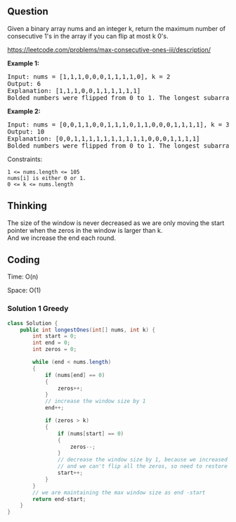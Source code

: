 ## Question
Given a binary array nums and an integer k, return the maximum number of consecutive 1's in the array if you can flip at most k 0's.

https://leetcode.com/problems/max-consecutive-ones-iii/description/

**Example 1:**
<pre>
Input: nums = [1,1,1,0,0,0,1,1,1,1,0], k = 2
Output: 6
Explanation: [1,1,1,0,0,1,1,1,1,1,1]
Bolded numbers were flipped from 0 to 1. The longest subarray is underlined.
</pre>

**Example 2:**
<pre>
Input: nums = [0,0,1,1,0,0,1,1,1,0,1,1,0,0,0,1,1,1,1], k = 3
Output: 10
Explanation: [0,0,1,1,1,1,1,1,1,1,1,1,0,0,0,1,1,1,1]
Bolded numbers were flipped from 0 to 1. The longest subarray is underlined.
</pre>

Constraints:

    1 <= nums.length <= 105
    nums[i] is either 0 or 1.
    0 <= k <= nums.length




## Thinking
The size of the window is never decreased as we are only moving the start pointer when the zeros in the window is larger than k.  
And we increase the end each round.


## Coding
Time: O(n)

Space: O(1)

### Solution 1 Greedy
```java
class Solution {
    public int longestOnes(int[] nums, int k) {
        int start = 0;
        int end = 0;
        int zeros = 0;

        while (end < nums.length)
        {
            if (nums[end] == 0)
            {
                zeros++;
            }
            // increase the window size by 1
            end++;

            if (zeros > k)
            {
                if (nums[start] == 0)
                {
                    zeros--;
                }
                // decrease the window size by 1, because we increased 1 earlier 
                // and we can't flip all the zeros, so need to restore the window size
                start++;
            }
        }
        // we are maintaining the max window size as end -start
        return end-start;
    }
}
```